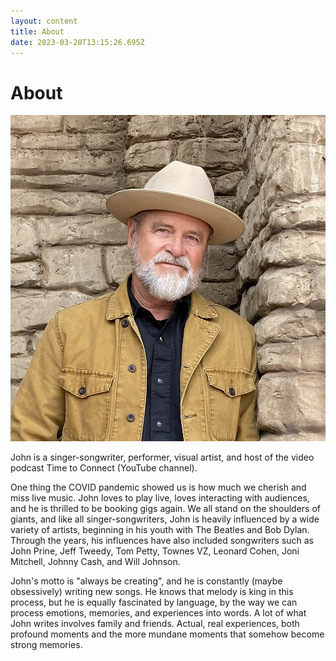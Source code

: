 ```yaml
---
layout: content
title: About
date: 2023-03-20T13:15:26.695Z
---
```

# About

![john](/images/uploads/img_1095.jpg "JohnBigBend")

John is a singer-songwriter, performer, visual artist, and host of the video podcast Time to Connect (YouTube channel).

One thing the COVID pandemic showed us is how much we cherish and miss live music. John loves to play live, loves interacting with audiences, and he is thrilled to be booking gigs again. We all stand on the shoulders of giants, and like all singer-songwriters, John is heavily influenced by a wide variety of artists, beginning in his youth with The Beatles and Bob Dylan. Through the years, his influences have also included songwriters such as John Prine, Jeff Tweedy, Tom Petty, Townes VZ, Leonard Cohen, Joni Mitchell, Johnny Cash, and Will Johnson.

John's motto is "always be creating", and he is constantly (maybe obsessively) writing new songs. He knows that melody is king in this process, but he is equally fascinated by language, by the way we can process emotions, memories, and experiences into words. A lot of what John writes involves family and friends. Actual, real experiences, both profound moments and the more mundane moments that somehow become strong memories.
